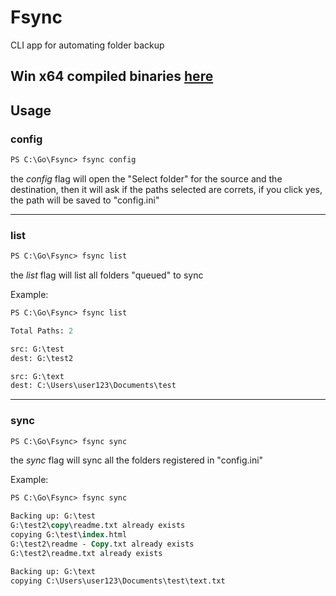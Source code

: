 # Fsync

CLI app for automating folder backup

## Win x64 compiled binaries [here](https://github.com/Viniciuuz/Fsync/releases) 

## Usage

### config
```ps
PS C:\Go\Fsync> fsync config
```

the *config* flag will open the "Select folder" for the source and the destination, then it will ask if the paths selected are correts, if you click yes, the path will be saved to "config.ini"


---

### list

```ps
PS C:\Go\Fsync> fsync list
```

the *list* flag will list all folders "queued" to sync

Example:

```ps
PS C:\Go\Fsync> fsync list

Total Paths: 2

src: G:\test
dest: G:\test2

src: G:\text
dest: C:\Users\user123\Documents\test
```

---

### sync

```ps
PS C:\Go\Fsync> fsync sync
```

the *sync* flag will sync all the folders registered in "config.ini"

Example:
```ps
PS C:\Go\Fsync> fsync sync

Backing up: G:\test
G:\test2\copy\readme.txt already exists
copying G:\test\index.html
G:\test2\readme - Copy.txt already exists
G:\test2\readme.txt already exists

Backing up: G:\text
copying C:\Users\user123\Documents\test\text.txt